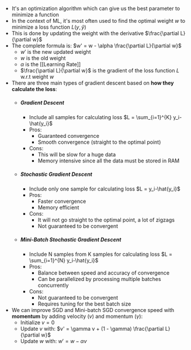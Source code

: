 - It's an optimization algorithm which can give us the best parameter to minimize a function
- In the context of ML, it's most often used to find the optimal weight $w$ to minimize a loss function $L(y, \hat{y})$
- This is done by updating the weight with the derivative $\frac{\partial L}{\partial w}$
- The complete formula is:
			$w' = w - \alpha \frac{\partial L}{\partial w}$
	- $w'$ is the new updated weight
	- $w$ is the old weight
	- $\alpha$ is the [[Learning Rate]]
	- $\frac{\partial L}{\partial w}$ is the gradient of the loss function $L$ w.r.t weight $w$ 
- There are three main types of gradient descent based on **how they calculate the loss**:
	- ##### Gradient Descent
	   - Include all samples for calculating loss
				   $L = \sum_{i=1}^{K} y_i-\hat{y_i}$
	   - Pros:
		   - Guaranteed convergence
		   - Smooth convergence (straight to the optimal point)
	   - Cons:
		   - This will be slow for a huge data
		   - Memory intensive since all the data must be stored in RAM
	- ##### Stochastic Gradient Descent
	   - Include only one sample for calculating loss
				   $L = y_i-\hat{y_i}$ 
	   - Pros:
		   - Faster convergence
		   - Memory efficient
	    - Cons:
		    - It will not go straight to the optimal point, a lot of zigzags
		    - Not guaranteed to be convergent
	- ##### Mini-Batch Stochastic Gradient Descent
	   - Include N samples from K samples for calculating loss
				   $L = \sum_{i=1}^{N} y_i-\hat{y_i}$  
	   - Pros:
		   - Balance between speed and accuracy of convergence
		   - Can be parallelized by processing multiple batches concurrently
	   - Cons:
		   - Not guaranteed to be convergent
		   - Requires tuning for the best batch size
- We can improve SGD and Mini-batch SGD convergence speed with **momentum** by adding velocity ($v$) and momentum ($\gamma$):
	- Initialize $v = 0$
	- Update $v$ with:
		$v' = \gamma v + (1 - \gamma) \frac{\partial L}{\partial w}$
	- Update $w$ with:
		$w' = w - \alpha v$